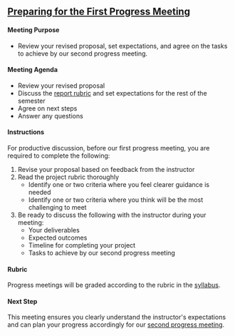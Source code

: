 ## [Preparing for the First Progress Meeting](https://aselshall.github.io/pr/hw/meeting1)

#### Meeting Purpose  

- Review your revised proposal, set expectations, and agree on the tasks to achieve by our second progress meeting.

#### Meeting Agenda  

- Review your revised proposal  
- Discuss the [report rubric](https://aselshall.github.io/pr/hw/rubric) and set expectations for the rest of the semester  
- Agree on next steps  
- Answer any questions  

#### Instructions  

For productive discussion, before our first progress meeting, you are required to complete the following:  
1. Revise your proposal based on feedback from the instructor  
2. Read the project rubric thoroughly  
   - Identify one or two criteria where you feel clearer guidance is needed  
   - Identify one or two criteria where you think will be the most challenging to meet  
3. Be ready to discuss the following with the instructor during your meeting:  
   - Your deliverables  
   - Expected outcomes  
   - Timeline for completing your project  
   - Tasks to achieve by our second progress meeting  

#### Rubric  

Progress meetings will be graded according to the rubric in the [syllabus](https://aselshall.github.io/pr/#participation).  

#### Next Step  

This meeting ensures you clearly understand the instructor's expectations and can plan your progress accordingly for our [second progress meeting](https://aselshall.github.io/pr/hw/meeting2).  
